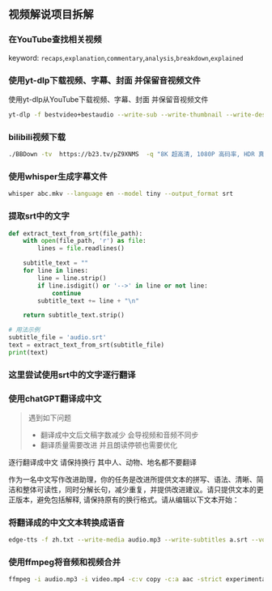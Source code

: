 ## 视频解说项目拆解

### 在YouTube查找相关视频
keyword: `recaps`,`explanation`,`commentary`,`analysis`,`breakdown`,`explained`

### 使用yt-dlp下载视频、字幕、封面 并保留音视频文件
使用yt-dlp从YouTube下载视频、字幕、封面 并保留音视频文件

```bash
yt-dlp -f bestvideo+bestaudio --write-sub --write-thumbnail --write-description -k  https://www.youtube.com/watch?v=OF4IJPy5tFo
```

### bilibili视频下载
```bash
./BBDown -tv  https://b23.tv/pZ9XNMS  -q "8K 超高清, 1080P 高码率, HDR 真彩, 杜比视界"
```

### 使用whisper生成字幕文件
```bash
whisper abc.mkv --language en --model tiny --output_format srt 
```
### 提取srt中的文字
```Python
def extract_text_from_srt(file_path):
    with open(file_path, 'r') as file:
        lines = file.readlines()

    subtitle_text = ""
    for line in lines:
        line = line.strip()
        if line.isdigit() or '-->' in line or not line:
            continue
        subtitle_text += line + "\n"

    return subtitle_text.strip()

# 用法示例
subtitle_file = 'audio.srt'
text = extract_text_from_srt(subtitle_file)
print(text)
```
### 这里尝试使用srt中的文字逐行翻译


### 使用chatGPT翻译成中文 
> 遇到如下问题
> * 翻译成中文后文稿字数减少 会导视频和音频不同步
> * 翻译质量需要改进 并且朗读停顿也需要优化

逐行翻译成中文 请保持换行 其中人、动物、地名都不要翻译

作为一名中文写作改进助理，你的任务是改进所提供文本的拼写、语法、清晰、简洁和整体可读性，同时分解长句，减少重复，并提供改进建议。请只提供文本的更正版本，避免包括解释, 请保持原有的换行格式。请从编辑以下文本开始：


### 将翻译成的中文文本转换成语音
```bash
edge-tts -f zh.txt --write-media audio.mp3 --write-subtitles a.srt --voice zh-CN-YunxiNeural
```
### 使用ffmpeg将音频和视频合并
```bash
ffmpeg -i audio.mp3 -i video.mp4 -c:v copy -c:a aac -strict experimental output.mp4
```
